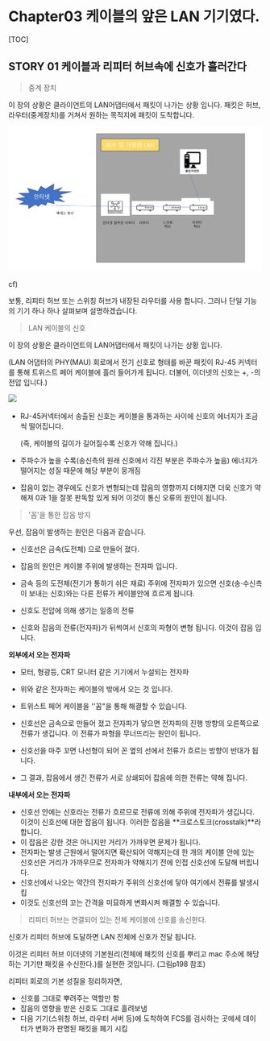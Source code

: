 # Chapter03 케이블의 앞은 LAN 기기였다.

[TOC]

## STORY 01 케이블과 리피터 허브속에 신호가 흘러간다

> 중계 장치

이 장의 상황은 클라이언트의 LAN어댑터에서 패킷이 나가는 상황 입니다. 패킷은 허브, 라우터(중계장치)를 거쳐서 원하는 목적지에 패킷이 도착합니다.



![LAN2](./Img/LAN2.PNG)

cf)

보통, 리피터 허브 또는  스위칭 허브가 내장된 라우터를 사용 합니다. 그러나 단일 기능의 기기 하나 하나 살펴보며 설명하겠습니다.





> LAN 케이블의 신호

이 장의 상황은 클라이언트의 LAN어댑터에서 패킷이 나가는 상황 입니다.

(LAN 어댑터의 PHY(MAU) 회로에서 전기 신호로 형태를 바꾼 패킷이 RJ-45 커넥터를 통해 트위스트 페어 케이블에 흘러 들어가게 됩니다. 더불어, 이더넷의 신호는 +, -의 전압 입니다.)

![](https://t1.daumcdn.net/cfile/tistory/23344140529FCD3204)

- RJ-45커넥터에서 송출된 신호는 케이블을 통과하는 사이에 신호의 에너지가 조금씩 떨어집니다.

  (즉, 케이블의 길이가 길어질수록 신호가 약해 집니다.)

- 주파수가 높을 수록(송신측의 원래 신호에서 각진 부분은 주파수가 높음) 에너지가 떨어지는 성질 때문에 해당 부분이 뭉개짐

- 잡음이 없는 경우에도 신호가 변형되는데 잡음의 영향까지 더해지면 더욱 신호가 약해져 0과 1을 잘못 판독할  있게 되어 이것이 통신 오류의 원인이 됩니다.



> '꼼'을 통한 잡음 방지

우선, 잡음이 발생하는 원인은 다음과 같습니다.

- 신호선은 금속(도전체) 으로 만들어 졌다.

- 잡음의 원인은 케이블 주위에 발생하는 전자파 입니다.
- 금속 등의 도전체(전기가 통하기 쉬은 재료)  주위에 전자파가 있으면 신호(송·수신측이 보내는 신호)와는 다른 전류가 케이블안에 흐르게 됩니다.
- 신호도 전압에 의해 생기는 일종의 전류
- 신호와 잡음의 전류(전자파)가 뒤썩여서 신호의 파형이 변형 됩니다. 이것이 잡음 입니다.





**외부에서 오는 전자파**

- 모터, 형광등, CRT 모니터 같은 기기에서 누설되는 전자파

- 위와 같은 전자파는 케이블의 밖에서 오는 것 입니다.
- 트위스트 페어 케이블을 ''꼼"을 통해 해결할 수 있습니다.
- 신호선은 금속으로 만들어 졌고 전자파가 닿으면 전자파의 진행 방향의 오른쪽으로 전류가 생깁니다. 이 전류가 파형을 무너뜨리는 원인이 됩니다.
- 신호선을 마주 꼬면 나선형이 되어 꼰 옆의 선에서 전류가 흐르는 방향이 반대가 됩니다.
- 그 결과, 잡음에서 생긴 전류가 서로 상쇄되어 잡음에 의한 전류는 약해 집니다.



**내부에서 오는 전자파**

- 신호선 안에는 신호라는 전류가 흐르므로 전류에 의해 주위에 전자파가 생깁니다. 이것이 신호선에 대한 잡음이 됩니다. 이러한 잡음을 **크로스토크(crosstalk)**라 합니다.
- 이 잡음은 강한 것은 아니지만 거리가 가까우면 문제가 됩니다. 
- 전자파는 발생 근원에서 떨어지면 확산되어 약해지는데 한 개의 케이블 안에 있는 신호선은 거리가 가까우므로 전자파가 약해지기 전에 인접 신호선에 도달해 버립니다.
- 신호선에서 나오는 약간의 전자파가 주위의 신호선에 닿아 여기에서 전류를 발생시킴
- 이것도 신호선의 꼬는 간격을 미묘하게 변화시켜 해결할 수 있습니다.



> 리피터 허브는 연결되어 있는 전체 케이블에 신호를 송신한다.

신호가 리피터 허브에 도달하면 LAN 전체에 신호가 전달 됩니다. 

이것은 리피터 허브 이더넷의 기본원리(전체에 패킷의 신호를 뿌리고 mac 주소에 해당하는 기기만 패킷을 수신한다.)를 실현한 것입니다. (그림p198 참조)



리피터 회로의 기본 성질을 정리하자면,

- 신호를 그대로 뿌려주는 역할만 함 
- 잡음의 영향을 받은 신호도 그대로 흘려보냄
- 다음 기기(스위칭 허브, 라우터 서버 등)에 도착하여 FCS를 검사하는 곳에세 데이터가 변화가 판명된 패킷을 폐기 시킴






